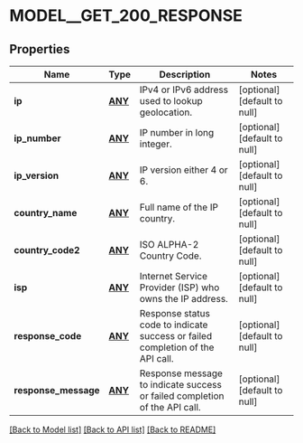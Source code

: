 # MODEL__GET_200_RESPONSE

## Properties
Name | Type | Description | Notes
------------ | ------------- | ------------- | -------------
**ip** | [**ANY**](.md) | IPv4 or IPv6 address used to lookup geolocation. | [optional] [default to null]
**ip_number** | [**ANY**](.md) | IP number in long integer. | [optional] [default to null]
**ip_version** | [**ANY**](.md) | IP version either 4 or 6. | [optional] [default to null]
**country_name** | [**ANY**](.md) | Full name of the IP country. | [optional] [default to null]
**country_code2** | [**ANY**](.md) | ISO ALPHA-2 Country Code. | [optional] [default to null]
**isp** | [**ANY**](.md) | Internet Service Provider (ISP) who owns the IP address. | [optional] [default to null]
**response_code** | [**ANY**](.md) | Response status code to indicate success or failed completion of the API call. | [optional] [default to null]
**response_message** | [**ANY**](.md) | Response message to indicate success or failed completion of the API call. | [optional] [default to null]

[[Back to Model list]](../README.md#documentation-for-models) [[Back to API list]](../README.md#documentation-for-api-endpoints) [[Back to README]](../README.md)


